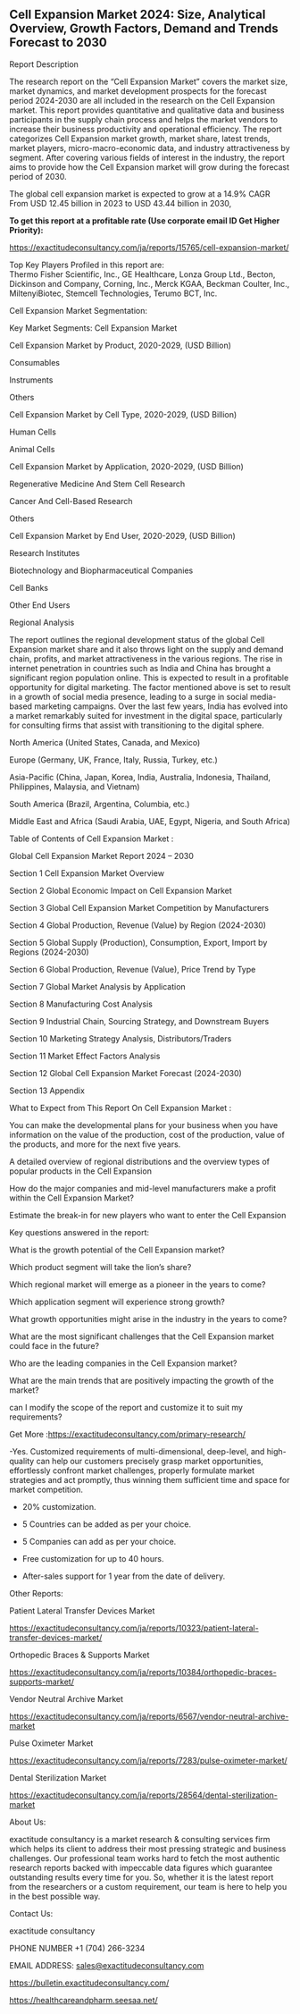 ## Cell Expansion Market 2024:  Size, Analytical Overview, Growth Factors, Demand and Trends Forecast to 2030

Report Description

The research report on the “Cell Expansion Market” covers the market size, market dynamics, and market development prospects for the forecast period 2024-2030 are all included in the research on the Cell Expansion market. This report provides quantitative and qualitative data and business participants in the supply chain process and helps the market vendors to increase their business productivity and operational efficiency. The report categorizes Cell Expansion market growth, market share, latest trends, market players, micro-macro-economic data, and industry attractiveness by segment. After covering various fields of interest in the industry, the report aims to provide how the Cell Expansion market will grow during the forecast period of 2030.

The global cell expansion market is expected to grow at a 14.9% CAGR From USD 12.45 billion in 2023 to USD 43.44 billion in 2030,

**To get this report at a profitable rate (Use corporate email ID Get Higher Priority):**

https://exactitudeconsultancy.com/ja/reports/15765/cell-expansion-market/

Top Key Players Profiled in this report are:                                                                               
Thermo Fisher Scientific, Inc., GE Healthcare, Lonza Group Ltd., Becton, Dickinson and Company, Corning, Inc., Merck KGAA, Beckman Coulter, Inc., MiltenyiBiotec, Stemcell Technologies, Terumo BCT, Inc.

Cell Expansion Market Segmentation:

Key Market Segments: Cell Expansion Market

 Cell Expansion Market by Product, 2020-2029, (USD Billion)

Consumables

Instruments

Others

Cell Expansion Market by Cell Type, 2020-2029, (USD Billion)

Human Cells

Animal Cells

Cell Expansion Market by Application, 2020-2029, (USD Billion)

Regenerative Medicine And Stem Cell Research

Cancer And Cell-Based Research

Others

Cell Expansion Market by End User, 2020-2029, (USD Billion)

Research Institutes

Biotechnology and Biopharmaceutical Companies

Cell Banks

Other End Users

Regional Analysis

The report outlines the regional development status of the global Cell Expansion market share and it also throws light on the supply and demand chain, profits, and market attractiveness in the various regions. The rise in internet penetration in countries such as India and China has brought a significant region population online. This is expected to result in a profitable opportunity for digital marketing. The factor mentioned above is set to result in a growth of social media presence, leading to a surge in social media-based marketing campaigns. Over the last few years, India has evolved into a market remarkably suited for investment in the digital space, particularly for consulting firms that assist with transitioning to the digital sphere.

North America (United States, Canada, and Mexico)

Europe (Germany, UK, France, Italy, Russia, Turkey, etc.)

Asia-Pacific (China, Japan, Korea, India, Australia, Indonesia, Thailand, Philippines, Malaysia, and Vietnam)

South America (Brazil, Argentina, Columbia, etc.)

Middle East and Africa (Saudi Arabia, UAE, Egypt, Nigeria, and South Africa)

Table of Contents of Cell Expansion Market :

Global Cell Expansion Market Report 2024 – 2030

Section 1 Cell Expansion Market Overview

Section 2 Global Economic Impact on Cell Expansion Market

Section 3 Global Cell Expansion Market Competition by Manufacturers

Section 4 Global Production, Revenue (Value) by Region (2024-2030)

Section 5 Global Supply (Production), Consumption, Export, Import by Regions (2024-2030)

Section 6 Global Production, Revenue (Value), Price Trend by Type

Section 7 Global Market Analysis by Application

Section 8 Manufacturing Cost Analysis

Section 9 Industrial Chain, Sourcing Strategy, and Downstream Buyers

Section 10 Marketing Strategy Analysis, Distributors/Traders

Section 11 Market Effect Factors Analysis

Section 12 Global Cell Expansion Market Forecast (2024-2030)

Section 13 Appendix

What to Expect from This Report On Cell Expansion Market :

You can make the developmental plans for your business when you have information on the value of the production, cost of the production, value of the products, and more for the next five years.

A detailed overview of regional distributions and the overview types of popular products in the Cell Expansion

How do the major companies and mid-level manufacturers make a profit within the Cell Expansion Market?

Estimate the break-in for new players who want to enter the Cell Expansion

Key questions answered in the report:

What is the growth potential of the Cell Expansion market?

Which product segment will take the lion’s share?

Which regional market will emerge as a pioneer in the years to come?

Which application segment will experience strong growth?

What growth opportunities might arise in the industry in the years to come?

What are the most significant challenges that the Cell Expansion market could face in the future?

Who are the leading companies in the Cell Expansion market?

What are the main trends that are positively impacting the growth of the market?

can I modify the scope of the report and customize it to suit my requirements?

Get More :https://exactitudeconsultancy.com/primary-research/

-Yes. Customized requirements of multi-dimensional, deep-level, and high-quality can help our customers precisely grasp market opportunities, effortlessly confront market challenges, properly formulate market strategies and act promptly, thus winning them sufficient time and space for market competition.

- 20% customization.

- 5 Countries can be added as per your choice.

- 5 Companies can add as per your choice.

- Free customization for up to 40 hours.

- After-sales support for 1 year from the date of delivery.

Other Reports:

Patient Lateral Transfer Devices  Market

https://exactitudeconsultancy.com/ja/reports/10323/patient-lateral-transfer-devices-market/

Orthopedic Braces & Supports Market

https://exactitudeconsultancy.com/ja/reports/10384/orthopedic-braces-supports-market/

Vendor Neutral Archive  Market

https://exactitudeconsultancy.com/ja/reports/6567/vendor-neutral-archive-market

Pulse Oximeter Market

https://exactitudeconsultancy.com/ja/reports/7283/pulse-oximeter-market/

Dental Sterilization  Market

https://exactitudeconsultancy.com/ja/reports/28564/dental-sterilization-market

About Us:

exactitude consultancy is a market research & consulting services firm which helps its client to address their most pressing strategic and business challenges. Our professional team works hard to fetch the most authentic research reports backed with impeccable data figures which guarantee outstanding results every time for you. So, whether it is the latest report from the researchers or a custom requirement, our team is here to help you in the best possible way.

Contact Us:

exactitude consultancy

PHONE NUMBER +1 (704) 266-3234

EMAIL ADDRESS: sales@exactitudeconsultancy.com

https://bulletin.exactitudeconsultancy.com/

https://healthcareandpharm.seesaa.net/
